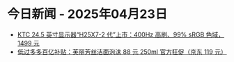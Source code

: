 # 今日新闻 - 2025年04月23日
- [KTC 24.5 英寸显示器“H25X7-2 代”上市：400Hz 高刷、99% sRGB 色域，1499 元](https://www.ithome.com/0/848/196.htm)
- [低过多多百亿补贴：芙丽芳丝洁面泡沫 88 元 250ml 官方狂促（京东 119 元）](https://lapin.ithome.com/html/digi/848195.htm)
